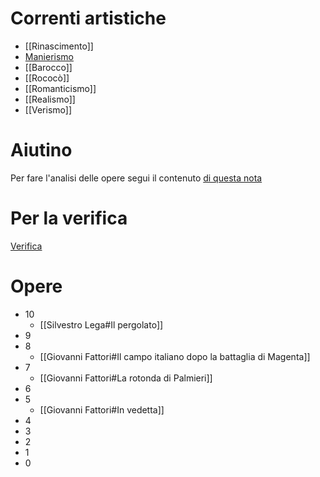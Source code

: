 # Correnti artistiche
- [[Rinascimento]]
- [Manierismo](Manierismo.md)
- [[Barocco]]
- [[Rococò]]
- [[Romanticismo]]
- [[Realismo]]
- [[Verismo]]

# Aiutino
Per fare l'analisi delle opere segui il contenuto [di questa nota](Analisi%20delle%20opere.md)
# Per la verifica
[Verifica](Verifica.md)
# Opere
- 10
	- [[Silvestro Lega#Il pergolato]]
- 9
- 8
	- [[Giovanni Fattori#Il campo italiano dopo la battaglia di Magenta]]
- 7
	- [[Giovanni Fattori#La rotonda di Palmieri]]
- 6
- 5
	- [[Giovanni Fattori#In vedetta]]
- 4
- 3
- 2
- 1
- 0